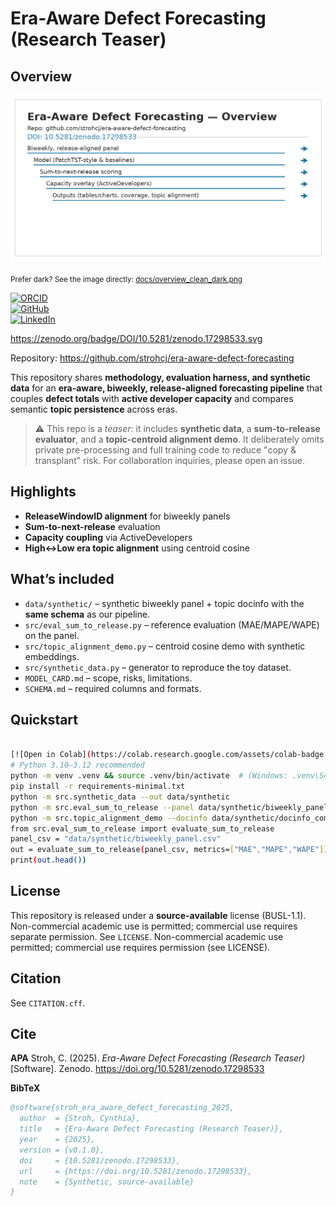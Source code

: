 # Era-Aware Defect Forecasting (Research Teaser)

## Overview

<picture>
  <source media="(prefers-color-scheme: dark)" srcset="docs/overview_clean_dark.png">
  <img alt="Era-Aware Defect Forecasting — overview"
       src="docs/overview_clean_light.png">
</picture>

<sub>Prefer dark? See the image directly: [docs/overview_clean_dark.png](docs/overview_clean_dark.png)</sub>

[![ORCID](https://img.shields.io/badge/ORCID-0009--0002--9787--0266-A6CE39?logo=orcid&logoColor=white)](https://orcid.org/0009-0002-9787-0266) <br> [![GitHub](https://img.shields.io/badge/GitHub-strohcj-181717?logo=github&logoColor=white)](https://github.com/strohcj)
<br> [![LinkedIn](https://img.shields.io/badge/LinkedIn-cynthia--stroh-0A66C2?logo=linkedin&logoColor=white)](https://www.linkedin.com/in/cynthia-stroh/)


https://zenodo.org/badge/DOI/10.5281/zenodo.17298533.svg

Repository: https://github.com/strohcj/era-aware-defect-forecasting

This repository shares **methodology, evaluation harness, and synthetic data** for an
**era-aware, biweekly, release-aligned forecasting pipeline** that couples **defect totals**
with **active developer capacity** and compares semantic **topic persistence** across eras.

> ⚠️ This repo is a *teaser*: it includes **synthetic data**, a **sum-to-release evaluator**,
> and a **topic-centroid alignment demo**. It deliberately omits private pre-processing
> and full training code to reduce "copy & transplant" risk. For collaboration inquiries,
> please open an issue.

## Highlights
- **ReleaseWindowID alignment** for biweekly panels
- **Sum-to-next-release** evaluation
- **Capacity coupling** via ActiveDevelopers
- **High↔Low era topic alignment** using centroid cosine

## What’s included
- `data/synthetic/` – synthetic biweekly panel + topic docinfo with the **same schema** as our pipeline.
- `src/eval_sum_to_release.py` – reference evaluation (MAE/MAPE/WAPE) on the panel.
- `src/topic_alignment_demo.py` – centroid cosine demo with synthetic embeddings.
- `src/synthetic_data.py` – generator to reproduce the toy dataset.
- `MODEL_CARD.md` – scope, risks, limitations.
- `SCHEMA.md` – required columns and formats.

## Quickstart
```bash

[![Open in Colab](https://colab.research.google.com/assets/colab-badge.svg)](https://colab.research.google.com/github/strohcj/era-aware-defect-forecasting/blob/main/notebooks/Colab_Quickstart.ipynb)
# Python 3.10–3.12 recommended
python -m venv .venv && source .venv/bin/activate  # (Windows: .venv\Scripts\activate)
pip install -r requirements-minimal.txt
python -m src.synthetic_data --out data/synthetic
python -m src.eval_sum_to_release --panel data/synthetic/biweekly_panel.csv
python -m src.topic_alignment_demo --docinfo data/synthetic/docinfo_combined.csv --out results
from src.eval_sum_to_release import evaluate_sum_to_release
panel_csv = "data/synthetic/biweekly_panel.csv"
out = evaluate_sum_to_release(panel_csv, metrics=["MAE","MAPE","WAPE"])
print(out.head())
```

## License
This repository is released under a **source-available** license (BUSL-1.1). Non-commercial
academic use is permitted; commercial use requires separate permission. See `LICENSE`.
Non-commercial academic use permitted; commercial use requires permission (see LICENSE).

## Citation
See `CITATION.cff`.

## Cite

**APA**
Stroh, C. (2025). *Era-Aware Defect Forecasting (Research Teaser)* [Software]. Zenodo. https://doi.org/10.5281/zenodo.17298533

**BibTeX**
```bibtex
@software{stroh_era_aware_defect_forecasting_2025,
  author  = {Stroh, Cynthia},
  title   = {Era-Aware Defect Forecasting (Research Teaser)},
  year    = {2025},
  version = {v0.1.0},
  doi     = {10.5281/zenodo.17298533},
  url     = {https://doi.org/10.5281/zenodo.17298533},
  note    = {Synthetic, source-available}
}
